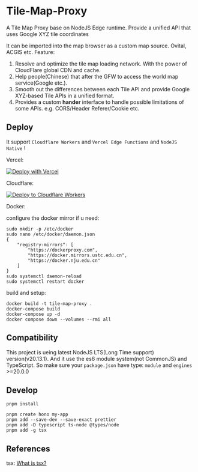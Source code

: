 # Tile-Map-Proxy

A Tile Map Proxy base on NodeJS Edge runtime. Provide a unified API that uses Google XYZ tile coordinates

It can be imported into the map browser as a custom map source. Ovital, ACGIS etc.
Feature:

1. Resolve and optimize the tile map loading network. With the power of CloudFlare global CDN and cache.
2. Help people(Chinese) that after the GFW to access the world map service(Google etc.).
3. Smooth out the differences between each Tile API and provide Google XYZ-based Tile APIs in a unified format.
4. Provides a custom **hander** interface to handle possible limitations of some APIs. e.g. CORS/Header Referer/Cookie etc.

## Deploy

It support `Cloudflare Workers` and `Vercel Edge Functions` and `NodeJS Native` !

Vercel:

[![Deploy with Vercel](https://vercel.com/button)](https://vercel.com/new/clone?repository-url=https://github.com/whalefell/Tile-Map-Proxy)

Cloudflare:

[![Deploy to Cloudflare Workers](https://deploy.workers.cloudflare.com/button)](https://deploy.workers.cloudflare.com/?url=https://github.com/whalefell/Tile-Map-Proxy)

Docker:

configure the docker mirror if u need:

```shell
sudo mkdir -p /etc/docker
sudo nano /etc/docker/daemon.json
{
    "registry-mirrors": [
        "https://dockerproxy.com",
        "https://docker.mirrors.ustc.edu.cn",
        "https://docker.nju.edu.cn"
    ]
}
sudo systemctl daemon-reload
sudo systemctl restart docker
```

build and setup:

```shell
docker build -t tile-map-proxy .
docker-compose build
docker-compose up -d
docker compose down --volumes --rmi all
```

## Compatibility

This project is ueing latest NodeJS LTS(Long Time support) version(v20.13.1). And it use the es6 module system(not CommonJS) and TypeScript. So make sure your `package.json` have type: `module` and `engines` >=20.0.0

## Develop

```shell
pnpm install

pnpm create hono my-app
pnpm add --save-dev --save-exact prettier
pnpm add -D typescript ts-node @types/node
pnpm add -g tsx
```

## References

tsx: [What is tsx?](https://dev.to/_staticvoid/how-to-run-typescript-natively-in-nodejs-with-tsx-3a0c)
